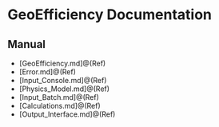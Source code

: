# GeoEfficiency Documentation

## Manual

* [GeoEfficiency.md]@(Ref)
* [Error.md]@(Ref)
* [Input_Console.md]@(Ref)
* [Physics_Model.md]@(Ref)
* [Input_Batch.md]@(Ref)
* [Calculations.md]@(Ref)
* [Output_Interface.md]@(Ref)